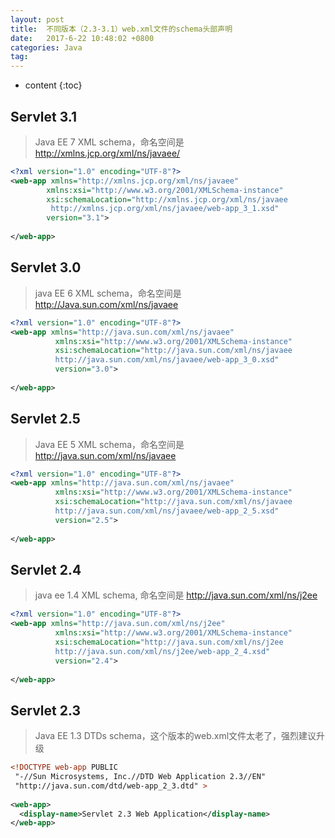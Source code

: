 ```yaml
---
layout: post
title:  不同版本（2.3-3.1）web.xml文件的schema头部声明
date:   2017-6-22 10:48:02 +0800
categories: Java
tag: 
---
```


* content
{:toc}



## Servlet 3.1
  


> Java EE 7 XML schema，命名空间是 http://xmlns.jcp.org/xml/ns/javaee/  
  

```xml
<?xml version="1.0" encoding="UTF-8"?>  
<web-app xmlns="http://xmlns.jcp.org/xml/ns/javaee"   
        xmlns:xsi="http://www.w3.org/2001/XMLSchema-instance"  
        xsi:schemaLocation="http://xmlns.jcp.org/xml/ns/javaee  
         http://xmlns.jcp.org/xml/ns/javaee/web-app_3_1.xsd"  
        version="3.1">  
          
</web-app>  
```

## Servlet 3.0
  


> java EE 6 XML schema，命名空间是 http://Java.sun.com/xml/ns/javaee  
  

```xml
<?xml version="1.0" encoding="UTF-8"?>  
<web-app xmlns="http://java.sun.com/xml/ns/javaee"  
          xmlns:xsi="http://www.w3.org/2001/XMLSchema-instance"  
          xsi:schemaLocation="http://java.sun.com/xml/ns/javaee  
          http://java.sun.com/xml/ns/javaee/web-app_3_0.xsd"  
          version="3.0">  
            
</web-app>   
```

## Servlet 2.5
  


> Java EE 5 XML schema，命名空间是 http://java.sun.com/xml/ns/javaee  
  

```xml
<?xml version="1.0" encoding="UTF-8"?>  
<web-app xmlns="http://java.sun.com/xml/ns/javaee"  
          xmlns:xsi="http://www.w3.org/2001/XMLSchema-instance"  
          xsi:schemaLocation="http://java.sun.com/xml/ns/javaee  
          http://java.sun.com/xml/ns/javaee/web-app_2_5.xsd"  
          version="2.5">  
            
</web-app>  
```


## Servlet 2.4
  


> java ee 1.4 XML schema, 命名空间是 http://java.sun.com/xml/ns/j2ee  
  

```xml
<?xml version="1.0" encoding="UTF-8"?>  
<web-app xmlns="http://java.sun.com/xml/ns/j2ee"  
          xmlns:xsi="http://www.w3.org/2001/XMLSchema-instance"  
          xsi:schemaLocation="http://java.sun.com/xml/ns/j2ee  
          http://java.sun.com/xml/ns/j2ee/web-app_2_4.xsd"  
          version="2.4">  
  
</web-app>  
```


## Servlet 2.3
  


> Java EE 1.3 DTDs schema，这个版本的web.xml文件太老了，强烈建议升级  
  

```xml
<!DOCTYPE web-app PUBLIC  
 "-//Sun Microsystems, Inc.//DTD Web Application 2.3//EN"  
 "http://java.sun.com/dtd/web-app_2_3.dtd" >  
  
<web-app>  
  <display-name>Servlet 2.3 Web Application</display-name>  
</web-app>  
```
